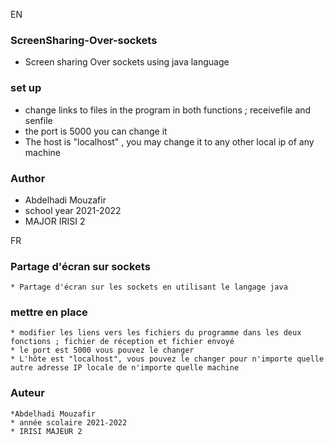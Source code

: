 EN

### ScreenSharing-Over-sockets
  * Screen sharing Over sockets using java language 
 
### set up 
  * change links to files in the program in both functions ; receivefile and senfile 
  * the port is 5000 you can change it 
  * The host is "localhost" , you may change it to any other local ip of any machine 
  
### Author 
  * Abdelhadi Mouzafir 
  * school year 2021-2022
  * MAJOR IRISI 2 


FR 

### Partage d'écran sur sockets
    * Partage d'écran sur les sockets en utilisant le langage java

### mettre en place
    * modifier les liens vers les fichiers du programme dans les deux fonctions ; fichier de réception et fichier envoyé
    * le port est 5000 vous pouvez le changer
    * L'hôte est "localhost", vous pouvez le changer pour n'importe quelle autre adresse IP locale de n'importe quelle machine

### Auteur
    *Abdelhadi Mouzafir
    * année scolaire 2021-2022
    * IRISI MAJEUR 2
